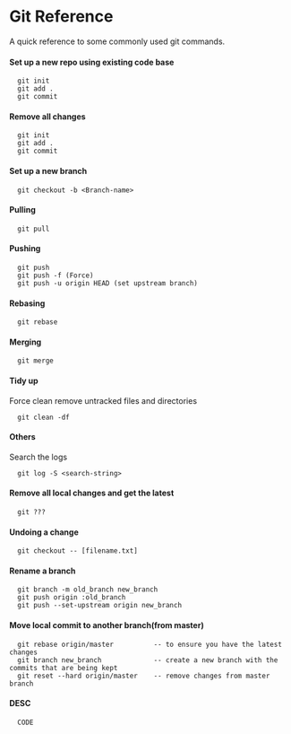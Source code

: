 # Git Reference
A quick reference to some commonly used git commands.

#### Set up a new repo using existing code base
``` 
  git init
  git add .
  git commit
```

#### Remove all changes
``` 
  git init
  git add .
  git commit
```

#### Set up a new branch
``` 
  git checkout -b <Branch-name>
```

#### Pulling
```
  git pull
```


#### Pushing
```
  git push
  git push -f (Force)
  git push -u origin HEAD (set upstream branch)
```

#### Rebasing
```
  git rebase 
```

#### Merging
```
  git merge 
```

#### Tidy up 
Force clean remove untracked files and directories
```
  git clean -df
```

#### Others 
Search the logs
```
  git log -S <search-string>
```

#### Remove all local changes and get the latest
```
  git ???
```

#### Undoing a change
```
  git checkout -- [filename.txt]
```
#### Rename a branch
```
  git branch -m old_branch new_branch
  git push origin :old_branch  
  git push --set-upstream origin new_branch
```

#### Move local commit to another branch(from master)
```
  git rebase origin/master          -- to ensure you have the latest changes
  git branch new_branch             -- create a new branch with the commits that are being kept
  git reset --hard origin/master    -- remove changes from master branch
```

#### DESC
```
  CODE
```
